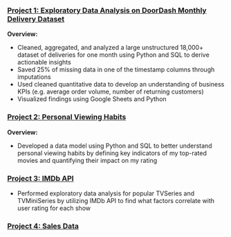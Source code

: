 ### [Project 1: Exploratory Data Analysis on DoorDash Monthly Delivery Dataset](https://github.com/malikabaymuradova/DoorDash)
**Overview:**
* Cleaned, aggregated, and analyzed a large unstructured 18,000+ dataset of deliveries for one month using Python and SQL to derive actionable insights
* Saved 25% of missing data in one of the timestamp columns through imputations
* Used cleaned quantitative data to develop an understanding of business KPIs (e.g. average order volume, number of returning customers)
* Visualized findings using Google Sheets and Python

### [Project 2: Personal Viewing Habits](https://github.com/malikabaymuradova/myviewinghabits)
**Overview:**
* Developed a data model using Python and SQL to better understand personal viewing habits by defining key indicators of my top-rated movies and quantifying their impact on my rating 

### [Project 3: IMDb API](https://github.com/malikabaymuradova/myviewinghabits)
* Performed exploratory data analysis for popular TVSeries and TVMiniSeries by utilizing IMDb API to find what factors correlate with user rating for each show 
### [Project 4: Sales Data]()
